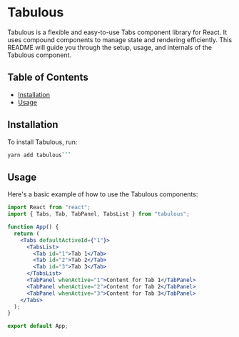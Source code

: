 # Tabulous

Tabulous is a flexible and easy-to-use Tabs component library for React. It uses compound components to manage state and rendering efficiently. This README will guide you through the setup, usage, and internals of the Tabulous component.

## Table of Contents

- [Installation](#installation)
- [Usage](#usage)

## Installation

To install Tabulous, run:

````bash
yarn add tabulous```
````

## Usage

Here's a basic example of how to use the Tabulous components:

```jsx
import React from "react";
import { Tabs, Tab, TabPanel, TabsList } from "tabulous";

function App() {
  return (
    <Tabs defaultActiveId={"1"}>
      <TabsList>
        <Tab id="1">Tab 1</Tab>
        <Tab id="2">Tab 2</Tab>
        <Tab id="3">Tab 3</Tab>
      </TabsList>
      <TabPanel whenActive="1">Content for Tab 1</TabPanel>
      <TabPanel whenActive="2">Content for Tab 2</TabPanel>
      <TabPanel whenActive="3">Content for Tab 3</TabPanel>
    </Tabs>
  );
}

export default App;
```
